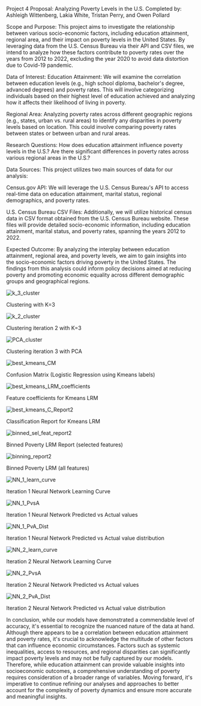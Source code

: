 Project 4 Proposal: Analyzing Poverty Levels in the U.S.
Completed by: Ashleigh Wittenberg, Lakia White, Tristan Perry, and Owen Pollard


Scope and Purpose:
This project aims to investigate the relationship between various socio-economic factors, including education attainment, regional area, and their impact on poverty levels in the United States. By leveraging data from the U.S. Census Bureau via their API and CSV files, we intend to analyze how these factors contribute to poverty rates over the years from 2012 to 2022, excluding the year 2020 to avoid data distortion due to Covid-19 pandemic.

Data of Interest:
Education Attainment: We will examine the correlation between education levels (e.g., high school diploma, bachelor's degree, advanced degrees) and poverty rates. This will involve categorizing individuals based on their highest level of education achieved and analyzing how it affects their likelihood of living in poverty.

Regional Area: Analyzing poverty rates across different geographic regions (e.g., states, urban vs. rural areas) to identify any disparities in poverty levels based on location. This could involve comparing poverty rates between states or between urban and rural areas.

Research Questions:
How does education attainment influence poverty levels in the U.S.?
Are there significant differences in poverty rates across various regional areas in the U.S.?

Data Sources:
This project utilizes two main sources of data for our analysis:

Census.gov API: We will leverage the U.S. Census Bureau's API to access real-time data on education attainment, marital status, regional demographics, and poverty rates.

U.S. Census Bureau CSV Files: Additionally, we will utilize historical census data in CSV format obtained from the U.S. Census Bureau website. These files will provide detailed socio-economic information, including education attainment, marital status, and poverty rates, spanning the years 2012 to 2022.

Expected Outcome:
By analyzing the interplay between education attainment, regional area, and poverty levels, we aim to gain insights into the socio-economic factors driving poverty in the United States. The findings from this analysis could inform policy decisions aimed at reducing poverty and promoting economic equality across different demographic groups and geographical regions.


![k_3_cluster](https://github.com/Ashleigh-Wittenberg/poverty-analysis/assets/152832328/ae9f3b47-f701-4ee5-85f5-3c51cb33c391)

Clustering with K=3

![k_2_cluster](https://github.com/Ashleigh-Wittenberg/poverty-analysis/assets/152832328/05adb7cc-aafe-4a9c-8d08-2b413a5db802)

Clustering iteration 2 with K=3

![PCA_cluster](https://github.com/Ashleigh-Wittenberg/poverty-analysis/assets/152832328/75816934-39b5-4fcf-ad9e-5134e605bc87)

Clustering iteration 3 with PCA

![best_kmeans_CM](https://github.com/Ashleigh-Wittenberg/poverty-analysis/assets/152832328/355e1bde-3733-45ca-b381-7fa1cfd09110)

Confusion Matrix (Logistic Regression using Kmeans labels)


![best_kmeans_LRM_coefficients](https://github.com/Ashleigh-Wittenberg/poverty-analysis/assets/152832328/eb66691f-8841-4666-bcf3-29885ec6234c)

Feature coefficients for Kmeans LRM


![best_kmeans_C_Report2](https://github.com/Ashleigh-Wittenberg/poverty-analysis/assets/152832328/a69836d8-f9cd-4efa-836a-a42631941544)

Classification Report for Kmeans LRM


![binned_sel_feat_report2](https://github.com/Ashleigh-Wittenberg/poverty-analysis/assets/152832328/67c2840e-f5eb-43f0-b700-f78db57fc956)

Binned Poverty LRM Report (selected features)


![binning_report2](https://github.com/Ashleigh-Wittenberg/poverty-analysis/assets/152832328/96900413-a870-4933-8400-2eade8a4c898)

Binned Poverty LRM (all features)


![NN_1_learn_curve](https://github.com/Ashleigh-Wittenberg/poverty-analysis/assets/152832328/cf956de2-c578-4355-97ad-56bbabbc8e7d)

Iteration 1 Neural Network Learning Curve


![NN_1_PvsA](https://github.com/Ashleigh-Wittenberg/poverty-analysis/assets/152832328/2a9cf38f-61e1-46e6-a468-899c95d21037)

Iteration 1 Neural Network Predicted vs Actual values


![NN_1_PvA_Dist](https://github.com/Ashleigh-Wittenberg/poverty-analysis/assets/152832328/01da969d-f11e-4ff0-9a13-33e2ebcf4f4d)

Iteration 1 Neural Network Predicted vs Actual value distribution


![NN_2_learn_curve](https://github.com/Ashleigh-Wittenberg/poverty-analysis/assets/152832328/4caacb0a-5895-4e28-8eae-07908ef6a677)

Iteration 2 Neural Network Learning Curve


![NN_2_PvsA](https://github.com/Ashleigh-Wittenberg/poverty-analysis/assets/152832328/7af6d429-55d2-4685-962d-35bad7ccba3f)

Iteration 2 Neural Network Predicted vs Actual values


![NN_2_PvA_Dist](https://github.com/Ashleigh-Wittenberg/poverty-analysis/assets/152832328/233999a0-87f4-420f-b7fb-1b9f9f295999)

Iteration 2 Neural Network Predicted vs Actual value distribution




In conclusion, while our models have demonstrated a commendable level of accuracy, it's essential to recognize the nuanced nature of the data at hand. Although there appears to be a correlation between education attainment and poverty rates, it's crucial to acknowledge the multitude of other factors that can influence economic circumstances. Factors such as systemic inequalities, access to resources, and regional disparities can significantly impact poverty levels and may not be fully captured by our models. Therefore, while education attainment can provide valuable insights into socioeconomic outcomes, a comprehensive understanding of poverty requires consideration of a broader range of variables. Moving forward, it's imperative to continue refining our analyses and approaches to better account for the complexity of poverty dynamics and ensure more accurate and meaningful insights.
